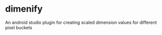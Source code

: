 # dimenify
An android studio plugin for creating scaled dimension values for different pixel buckets
